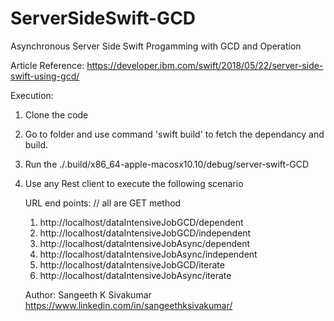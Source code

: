 # ServerSideSwift-GCD
Asynchronous Server Side Swift Progamming with GCD and Operation

Article Reference:
https://developer.ibm.com/swift/2018/05/22/server-side-swift-using-gcd/

Execution:
1. Clone the code
2. Go to folder and use command 'swift build' to fetch the dependancy and build.
3. Run the ./.build/x86_64-apple-macosx10.10/debug/server-swift-GCD 
4. Use any Rest client to execute the following scenario
      
      URL end points: // all are GET method
      
      1. http://localhost/dataIntensiveJobGCD/dependent
      2. http://localhost/dataIntensiveJobGCD/independent
      3. http://localhost/dataIntensiveJobAsync/dependent
      4. http://localhost/dataIntensiveJobAsync/independent
      5. http://localhost/dataIntensiveJobGCD/iterate
      6. http://localhost/dataIntensiveJobAsync/iterate
      
    
      
      Author:
      Sangeeth K Sivakumar
      https://www.linkedin.com/in/sangeethksivakumar/
